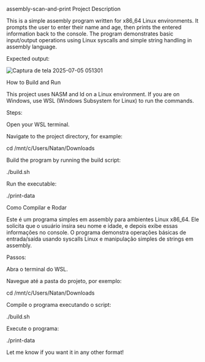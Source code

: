 assembly-scan-and-print
Project Description

This is a simple assembly program written for x86_64 Linux environments.
It prompts the user to enter their name and age, then prints the entered information back to the console.
The program demonstrates basic input/output operations using Linux syscalls and simple string handling in assembly language.

Expected output:

![Captura de tela 2025-07-05 051301](https://github.com/user-attachments/assets/2d99f8b2-4ae2-4496-9632-26548a98e65b)


How to Build and Run

This project uses NASM and ld on a Linux environment.
If you are on Windows, use WSL (Windows Subsystem for Linux) to run the commands.

Steps:

Open your WSL terminal.

Navigate to the project directory, for example:

cd /mnt/c/Users/Natan/Downloads

Build the program by running the build script:

./build.sh

Run the executable:

./print-data

Como Compilar e Rodar

Este é um programa simples em assembly para ambientes Linux x86_64.
Ele solicita que o usuário insira seu nome e idade, e depois exibe essas informações no console.
O programa demonstra operações básicas de entrada/saída usando syscalls Linux e manipulação simples de strings em assembly.

Passos:

Abra o terminal do WSL.

Navegue até a pasta do projeto, por exemplo:

cd /mnt/c/Users/Natan/Downloads

Compile o programa executando o script:

./build.sh

Execute o programa:

./print-data

Let me know if you want it in any other format!
